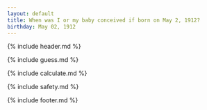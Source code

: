 ```yaml
---
layout: default
title: When was I or my baby conceived if born on May 2, 1912?
birthday: May 02, 1912
---
```


{% include header.md %}

{% include guess.md %}

{% include calculate.md %}

{% include safety.md %}

{% include footer.md %}



